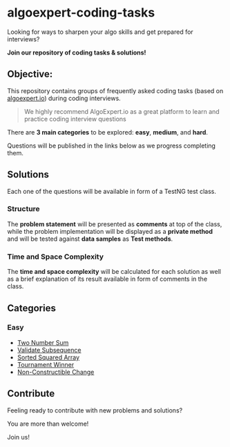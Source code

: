 # algoexpert-coding-tasks
Looking for ways to sharpen your algo skills and get prepared for interviews? 

**Join our repository of coding tasks & solutions!**

## Objective:
This repository contains groups of frequently asked coding tasks (based on [algoexpert.io](https://www.algoexpert.io/)) during coding interviews.

> We highly recommend AlgoExpert.io as a great platform to learn and practice coding interview questions

There are **3 main categories** to be explored: **easy**, **medium**, and **hard**.

Questions will be published in the links below as we progress completing them.

## Solutions
Each one of the questions will be available in form of a TestNG test class.

### Structure
The **problem statement** will be presented as **comments** at top of the class, while the problem implementation
will be displayed as a **private method** and will be tested against **data samples** as **Test methods**.

### Time and Space Complexity
The **time and space complexity** will be calculated for each solution as well as a brief explanation of its result available in form of comments in the class.

## Categories
### Easy

- [Two Number Sum](https://github.com/vinipx/algoexpert-coding-tasks/blob/main/src/test/java/easy/TwoNumberSumTest.java)
- [Validate Subsequence](https://github.com/vinipx/algoexpert-coding-tasks/blob/main/src/test/java/easy/ValidateSubsequenceTest.java)
- [Sorted Squared Array](https://github.com/vinipx/algoexpert-coding-tasks/blob/main/src/test/java/easy/SortedSquaredArrayTest.java)
- [Tournament Winner](https://github.com/vinipx/algoexpert-coding-tasks/blob/main/src/test/java/easy/TournamentWinnerTest.java)
- [Non-Constructible Change](https://github.com/vinipx/algoexpert-coding-tasks/blob/main/src/test/java/easy/NonConstructibleChangeTest.java)

## Contribute

Feeling ready to contribute with new problems and solutions? 

You are more than welcome! 

Join us! 